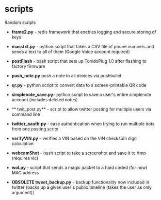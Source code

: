 scripts
=======

Random scripts

- **frame2.py**         - redis framework that enables logging and secure storing of keys

- **masstxt.py**        - python script that takes a CSV file of phone numbers and sends a text to all of them (Google Voice account required)

- **postFlash**         - bash script that sets up TonidoPlug 1.0 after flashing to factory firmware

- **push_note.py**        push a note to all devices via pushbullet

- **qr.py**             - python script to convert data to a screen-printable QR code

- **simplenote_save.py**- python script to save a user's entire simplenote account (includes deleted notes)
 
- ** twit_post.py**     - script to allow twitter posting for multiple users via command line

- **twitter_oauth.py**  - ease authentication when trying to run multiple bots from one posting script

- **verifyVIN.py**      - verifies a VIN based on the VIN checksum digit calculation

- **webcamShot**        - bash script to take a screenshot and save it to /tmp (requires vlc)

- **wol.py**            - script that sends a magic packet to a hard coded (for now) MAC address


- **OBSOLETE tweet_backup.py**   - backup functionality now included in twitter (backs up a given user's public timeline (takes the user as only argument))
